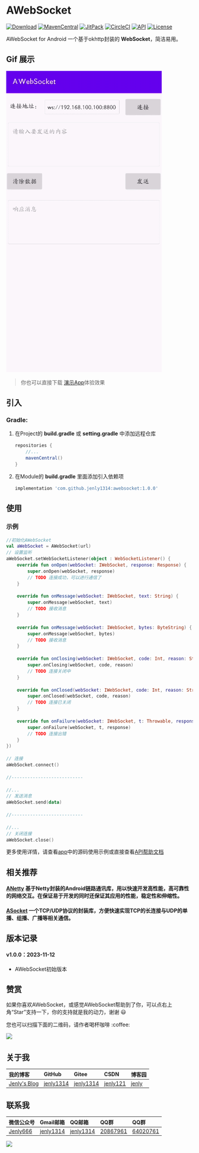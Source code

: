 # AWebSocket

[![Download](https://img.shields.io/badge/download-App-blue.svg)](https://raw.githubusercontent.com/jenly1314/AWebSocket/master/app/release/app-release.apk)
[![MavenCentral](https://img.shields.io/maven-central/v/com.github.jenly1314/awebsocket)](https://repo1.maven.org/maven2/com/github/jenly1314/awebsocket)
[![JitPack](https://jitpack.io/v/jenly1314/AWebSocket.svg)](https://jitpack.io/#jenly1314/AWebSocket)
[![CircleCI](https://circleci.com/gh/jenly1314/AWebSocket.svg?style=svg)](https://circleci.com/gh/jenly1314/AWebSocket)
[![API](https://img.shields.io/badge/API-21%2B-blue.svg?style=flat)](https://android-arsenal.com/api?level=21)
[![License](https://img.shields.io/badge/license-Apche%202.0-blue.svg)](http://www.apache.org/licenses/LICENSE-2.0)

AWebSocket for Android 一个基于okhttp封装的 **WebSocket**，简洁易用。

## Gif 展示

![Image](GIF.gif)

> 你也可以直接下载 [演示App](https://raw.githubusercontent.com/jenly1314/AWebSocket/master/app/release/app-release.apk)体验效果

## 引入

### Gradle:

1. 在Project的 **build.gradle** 或 **setting.gradle** 中添加远程仓库

    ```gradle
    repositories {
        //...
        mavenCentral()
    }
    ```

2. 在Module的 **build.gradle** 里面添加引入依赖项
    ```gradle
    implementation 'com.github.jenly1314:awebsocket:1.0.0'
    
    ```

## 使用

### 示例

```kotlin
//初始化AWebSocket
val aWebSocket = AWebSocket(url)
// 设置监听
aWebSocket.setWebSocketListener(object : WebSocketListener() {
    override fun onOpen(webSocket: IWebSocket, response: Response) {
        super.onOpen(webSocket, response)
        // TODO 连接成功，可以进⾏通信了
    }

    override fun onMessage(webSocket: IWebSocket, text: String) {
        super.onMessage(webSocket, text)
        // TODO 接收消息
    }

    override fun onMessage(webSocket: IWebSocket, bytes: ByteString) {
        super.onMessage(webSocket, bytes)
        // TODO 接收消息
    }

    override fun onClosing(webSocket: IWebSocket, code: Int, reason: String) {
        super.onClosing(webSocket, code, reason)
        // TODO 连接关闭中
    }

    override fun onClosed(webSocket: IWebSocket, code: Int, reason: String) {
        super.onClosed(webSocket, code, reason)
        // TODO 连接已关闭
    }

    override fun onFailure(webSocket: IWebSocket, t: Throwable, response: Response?) {
        super.onFailure(webSocket, t, response)
        // TODO 连接出错
    }
})

// 连接
aWebSocket.connect()

//---------------------------

//...
// 发送消息
aWebSocket.send(data)

//---------------------------

//...
// 关闭连接
aWebSocket.close()

```

更多使用详情，请查看[app](app)中的源码使用示例或直接查看[API帮助文档](https://jitpack.io/com/github/jenly1314/AWebSocket/latest/javadoc/)

## 相关推荐

#### [ANetty](https://github.com/jenly1314/ANetty) 基于Netty封装的Android链路通讯库，用以快速开发高性能，高可靠性的网络交互。在保证易于开发的同时还保证其应用的性能，稳定性和伸缩性。
#### [ASocket](https://github.com/jenly1314/ASocket) 一个TCP/UDP协议的封装库，方便快速实现TCP的长连接与UDP的单播、组播、广播等相关通信。

## 版本记录

#### v1.0.0：2023-11-12

* AWebSocket初始版本

## 赞赏

如果你喜欢AWebSocket，或感觉AWebSocket帮助到了你，可以点右上角“Star”支持一下，你的支持就是我的动力，谢谢 :smiley:
<p>您也可以扫描下面的二维码，请作者喝杯咖啡 :coffee:

<div>
   <img src="https://jenly1314.github.io/image/page/rewardcode.png">
</div>

## 关于我

| 我的博客                                                                                | GitHub                                                                                  | Gitee                                                                                  | CSDN                                                                                 | 博客园                                                                            |
|:------------------------------------------------------------------------------------|:----------------------------------------------------------------------------------------|:---------------------------------------------------------------------------------------|:-------------------------------------------------------------------------------------|:-------------------------------------------------------------------------------|
| <a title="我的博客" href="https://jenly1314.github.io" target="_blank">Jenly's Blog</a> | <a title="GitHub开源项目" href="https://github.com/jenly1314" target="_blank">jenly1314</a> | <a title="Gitee开源项目" href="https://gitee.com/jenly1314" target="_blank">jenly1314</a>  | <a title="CSDN博客" href="http://blog.csdn.net/jenly121" target="_blank">jenly121</a>  | <a title="博客园" href="https://www.cnblogs.com/jenly" target="_blank">jenly</a>  |

## 联系我

| 微信公众号        | Gmail邮箱                                                                          | QQ邮箱                                                                              | QQ群                                                                                                                       | QQ群                                                                                                                       |
|:-------------|:---------------------------------------------------------------------------------|:----------------------------------------------------------------------------------|:--------------------------------------------------------------------------------------------------------------------------|:--------------------------------------------------------------------------------------------------------------------------|
| [Jenly666](http://weixin.qq.com/r/wzpWTuPEQL4-ract92-R) | <a title="给我发邮件" href="mailto:jenly1314@gmail.com" target="_blank">jenly1314</a> | <a title="给我发邮件" href="mailto:jenly1314@vip.qq.com" target="_blank">jenly1314</a> | <a title="点击加入QQ群" href="https://qm.qq.com/cgi-bin/qm/qr?k=6_RukjAhwjAdDHEk2G7nph-o8fBFFzZz" target="_blank">20867961</a> | <a title="点击加入QQ群" href="https://qm.qq.com/cgi-bin/qm/qr?k=Z9pobM8bzAW7tM_8xC31W8IcbIl0A-zT" target="_blank">64020761</a> |

<div>
   <img src="https://jenly1314.github.io/image/page/footer.png">
</div>


   
